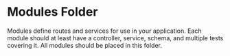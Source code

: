 # Modules Folder

Modules define routes and services for use in your application.
Each module should at least have a controller, service, schema, and multiple tests
covering it.
All modules should be placed in this folder.
